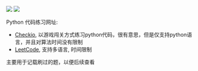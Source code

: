 ![](https://img.shields.io/badge/Python-green.svg) ![](https://img.shields.io/badge/算法-blue.svg)

Python 代码练习网址: 
- [Checkio](https://py.checkio.org), 以游戏闯关方式练习python代码，很有意思，但是仅支持python语言，并且对算法时间没有限制
- [LeetCode](https://leetcode.com/problemset/all/), 支持多语言, 时间限制

主要用于记载刷过的题，以便后续查看
